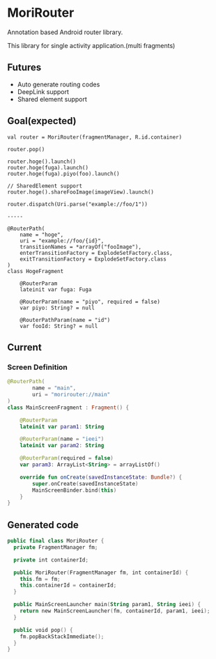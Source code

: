 # MoriRouter
Annotation based Android router library.

This library for single activity application.(multi fragments)

## Futures
- Auto generate routing codes
- DeepLink support
- Shared element support

## Goal(expected)
```
val router = MoriRouter(fragmentManager, R.id.container)

router.pop()

router.hoge().launch()
router.hoge(fuga).launch()
router.hoge(fuga).piyo(foo).launch()

// SharedElement support
router.hoge().shareFooImage(imageView).launch()

router.dispatch(Uri.parse("example://foo/1"))

-----

@RouterPath(
    name = "hoge",
    uri = "example://foo/{id}",
    transitionNames = *arrayOf("fooImage"),
    enterTransitionFactory = ExplodeSetFactory.class,
    exitTransitionFactory = ExplodeSetFactory.class
)
class HogeFragment

    @RouterParam
    lateinit var fuga: Fuga

    @RouterParam(name = "piyo", required = false)
    var piyo: String? = null

    @RouterPathParam(name = "id")
    var fooId: String? = null
```

## Current
### Screen Definition
```kotlin
@RouterPath(
        name = "main",
        uri = "morirouter://main"
)
class MainScreenFragment : Fragment() {

    @RouterParam
    lateinit var param1: String

    @RouterParam(name = "ieei")
    lateinit var param2: String

    @RouterParam(required = false)
    var param3: ArrayList<String> = arrayListOf()

    override fun onCreate(savedInstanceState: Bundle?) {
        super.onCreate(savedInstanceState)
        MainScreenBinder.bind(this)
    }
}
```

## Generated code
```kotlin
public final class MoriRouter {
  private FragmentManager fm;

  private int containerId;

  public MoriRouter(FragmentManager fm, int containerId) {
    this.fm = fm;
    this.containerId = containerId;
  }

  public MainScreenLauncher main(String param1, String ieei) {
    return new MainScreenLauncher(fm, containerId, param1, ieei);
  }

  public void pop() {
    fm.popBackStackImmediate();
  }
}
```